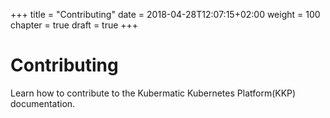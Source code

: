 +++
title = "Contributing"
date = 2018-04-28T12:07:15+02:00
weight = 100
chapter = true
draft = true
+++


# Contributing

Learn how to contribute to the Kubermatic Kubernetes Platform(KKP) documentation.
